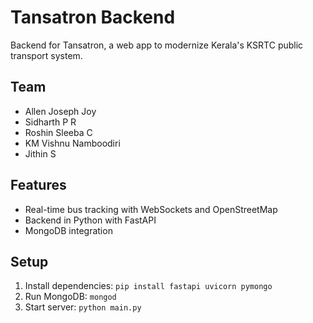 # Tansatron Backend
Backend for Tansatron, a web app to modernize Kerala's KSRTC public transport system.

## Team
- Allen Joseph Joy
- Sidharth P R
- Roshin Sleeba C
- KM Vishnu Namboodiri
- Jithin S

## Features
- Real-time bus tracking with WebSockets and OpenStreetMap
- Backend in Python with FastAPI
- MongoDB integration

## Setup
1. Install dependencies: `pip install fastapi uvicorn pymongo`
2. Run MongoDB: `mongod`
3. Start server: `python main.py`
